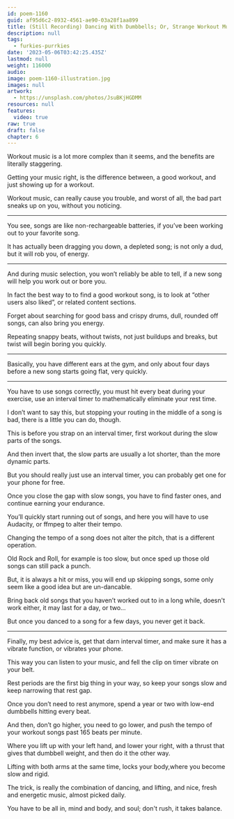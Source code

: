 ```yaml
---
id: poem-1160
guid: af95d6c2-8932-4561-ae90-03a28f1aa899
title: (Still Recording) Dancing With Dumbbells; Or, Strange Workout Music Observations, And A Bit Of Good Advice
description: null
tags:
  - furkies-purrkies
date: '2023-05-06T03:42:25.435Z'
lastmod: null
weight: 116000
audio: 
image: poem-1160-illustration.jpg
images: null
artwork:
  - https://unsplash.com/photos/JsuBKjHGDMM
resources: null
features:
  video: true
raw: true
draft: false
chapter: 6
---
```


Workout music is a lot more complex than it seems,
and the benefits are literally staggering.

Getting your music right, is the difference between,
a good workout, and just showing up for a workout.

Workout music, can really cause you trouble,
and worst of all, the bad part sneaks up on you, without you noticing.

---

You see, songs are like non-rechargeable batteries,
if you’ve been working out to your favorite song.

It has actually been dragging you down,
a depleted song; is not only a dud, but it will rob you, of energy.

---

And during music selection, you won’t reliably be able to tell,
if a new song will help you work out or bore you.

In fact the best way to to find a good workout song,
is to look at “other users also liked”, or related content sections.

Forget about searching for good bass and crispy drums,
dull, rounded off songs, can also bring you energy.

Repeating snappy beats, without twists,
not just buildups and breaks, but twist will begin boring you quickly.

---

Basically, you have different ears at the gym,
and only about four days before a new song starts going flat, very quickly.

---

You have to use songs correctly, you must hit every beat during your exercise,
use an interval timer to mathematically eliminate your rest time.

I don’t want to say this, but stopping your routing in the middle of a song is bad,
there is a little you can do, though.

This is before you strap on an interval timer,
first workout during the slow parts of the songs.

And then invert that, the slow parts are usually a lot shorter,
than the more dynamic parts.

But you should really just use an interval timer,
you can probably get one for your phone for free.

Once you close the gap with slow songs, you have to find faster ones,
and continue earning your endurance.

You’ll quickly start running out of songs,
and here you will have to use Audacity, or ffmpeg to alter their tempo.

Changing the tempo of a song does not alter the pitch,
that is a different operation.

Old Rock and Roll, for example is too slow,
but once sped up those old songs can still pack a punch.

But, it is always a hit or miss, you will end up skipping songs,
some only seem like a good idea but are un-dancable.

Bring back old songs that you haven’t worked out to in a long while,
doesn't work either, it may last for a day, or two…

But once you danced to a song for a few days,
you never get it back.

---

Finally, my best advice is, get that darn interval timer,
and make sure it has a vibrate function, or vibrates your phone.

This way you can listen to your music,
and fell the clip on timer vibrate on your belt.

Rest periods are the first big thing in your way,
so keep your songs slow and keep narrowing that rest gap.

Once you don’t need to rest anymore,
spend a year or two with low-end dumbbells hitting every beat.

And then, don’t go higher, you need to go lower,
and push the tempo of your workout songs past 165 beats per minute.

Where you lift up with your left hand, and lower your right,
with a thrust that gives that dumbbell weight, and then do it the other way.

Lifting with both arms at the same time,
locks your body,where you become slow and rigid.

The trick, is really the combination of dancing, and lifting,
and nice, fresh and energetic music, almost picked daily.

You have to be all in,
mind and body, and soul; don't rush, it takes balance.
